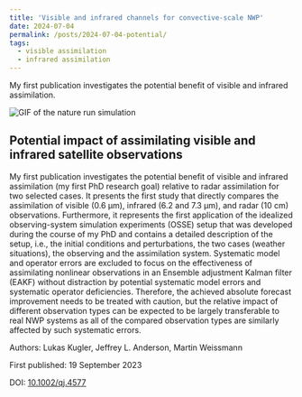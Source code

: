 ```yaml
---
title: 'Visible and infrared channels for convective-scale NWP'
date: 2024-07-04
permalink: /posts/2024-07-04-potential/
tags:
  - visible assimilation
  - infrared assimilation
---
```


My first publication investigates the potential benefit of visible and infrared assimilation.

![GIF of the nature run simulation](https://lkugler.github.io/paper1.gif)

## Potential impact of assimilating visible and infrared satellite observations

My first publication investigates the potential benefit of visible and infrared assimilation (my first PhD research goal) relative to radar assimilation for two selected cases. It presents the first study that directly compares the assimilation of visible (0.6 μm), infrared (6.2 and 7.3 μm), and radar (10 cm) observations. Furthermore, it represents the first application of the idealized observing-system simulation experiments (OSSE) setup that was developed during the course of my PhD and contains a detailed description of the setup, i.e., the initial conditions and perturbations, the two cases (weather situations), the observing and the assimilation system. Systematic model and operator errors are excluded to focus on the effectiveness of assimilating nonlinear observations in an Ensemble adjustment Kalman filter (EAKF) without distraction by potential systematic model errors and systematic operator deficiencies. Therefore, the achieved absolute forecast improvement needs to be treated with caution, but the relative impact of different observation types can be expected to be largely transferable to real NWP systems as all of the compared observation types are similarly affected by such systematic errors.

Authors: Lukas Kugler, Jeffrey L. Anderson, Martin Weissmann

First published: 19 September 2023

DOI: [10.1002/qj.4577](https://doi.org/10.1002/qj.4577)


